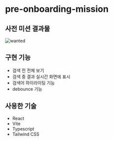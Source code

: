 # pre-onboarding-mission

## 사전 미션 결과물

![wanted](https://github.com/user-attachments/assets/a6acd3f7-d692-45a1-94d6-b944a1f81105)

## 구현 기능

- 검색 전 전체 보기
- 검색 중 결과 실시간 화면에 표시
- 검색어 하이라이팅 기능
- debounce 기능

## 사용한 기술 

- React
- Vite
- Typescript
- Tailwind CSS

